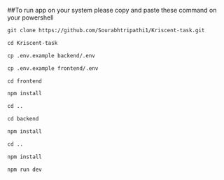 ##To run app on your system please copy and paste these command on your powershell

```xml
git clone https://github.com/Sourabhtripathi1/Kriscent-task.git

cd Kriscent-task

cp .env.example backend/.env

cp .env.example frontend/.env

cd frontend

npm install

cd ..

cd backend

npm install

cd ..

npm install

npm run dev


```
